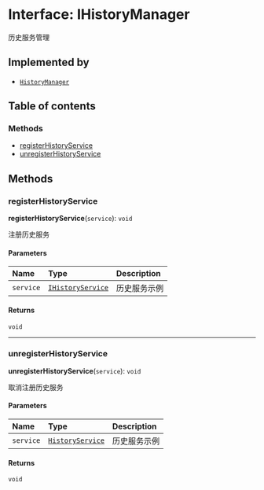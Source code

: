 # Interface: IHistoryManager

历史服务管理

## Implemented by

* [`HistoryManager`](/auto-docs/fixed-layout-editor/classes/HistoryManager.md)

## Table of contents

### Methods

* [registerHistoryService](/auto-docs/fixed-layout-editor/interfaces/IHistoryManager.md#registerhistoryservice)
* [unregisterHistoryService](/auto-docs/fixed-layout-editor/interfaces/IHistoryManager.md#unregisterhistoryservice)

## Methods

### registerHistoryService

**registerHistoryService**(`service`): `void`

注册历史服务

#### Parameters

| Name | Type | Description |
| :------ | :------ | :------ |
| `service` | [`IHistoryService`](/auto-docs/fixed-layout-editor/interfaces/IHistoryService.md) | 历史服务示例 |

#### Returns

`void`

***

### unregisterHistoryService

**unregisterHistoryService**(`service`): `void`

取消注册历史服务

#### Parameters

| Name | Type | Description |
| :------ | :------ | :------ |
| `service` | [`HistoryService`](/auto-docs/fixed-layout-editor/classes/HistoryService.md) | 历史服务示例 |

#### Returns

`void`
